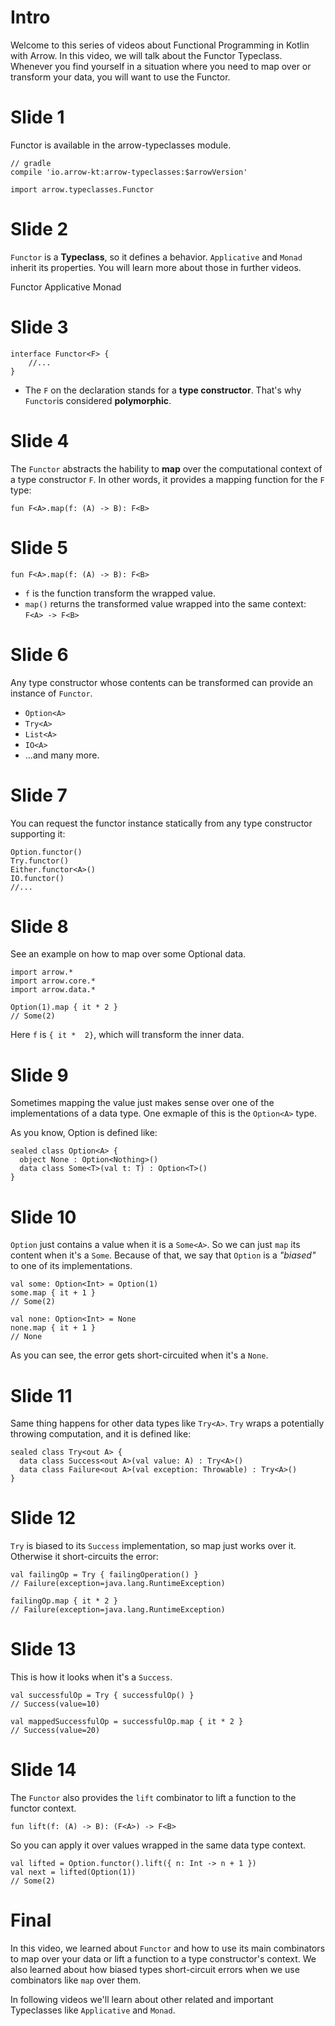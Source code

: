 # Intro

Welcome to this series of videos about Functional Programming in Kotlin with Arrow. In this video, we will talk about the
Functor Typeclass. Whenever you find yourself in a situation where you need to map over or transform your data, you will want
to use the Functor.

# Slide 1
Functor is available in the arrow-typeclasses module.
```
// gradle
compile 'io.arrow-kt:arrow-typeclasses:$arrowVersion'

import arrow.typeclasses.Functor

```

# Slide 2
`Functor` is a **Typeclass**, so it defines a behavior.
`Applicative` and `Monad` inherit its properties. You will learn more about those
in further videos.

Functor
Applicative
Monad

# Slide 3
```
interface Functor<F> {
    //...
}
```
* The `F` on the declaration stands for a **type constructor**. That's why `Functor`is considered **polymorphic**.

# Slide 4
The `Functor` abstracts the hability to **map** over the computational context of a type constructor `F`.
In other words, it provides a mapping function for the `F` type:
```
fun F<A>.map(f: (A) -> B): F<B>
```

# Slide 5
```
fun F<A>.map(f: (A) -> B): F<B>
```
* `f` is the function transform the wrapped value.
* `map()` returns the transformed value wrapped into the same context: `F<A> -> F<B>`

# Slide 6
Any type constructor whose contents can be transformed can provide an instance of `Functor`.
* `Option<A>`
* `Try<A>`
* `List<A>`
* `IO<A>`
* ...and many more.

# Slide 7
You can request the functor instance statically from any type constructor supporting it:
```
Option.functor()
Try.functor()
Either.functor<A>()
IO.functor()
//...
```

# Slide 8
See an example on how to map over some Optional data.
```
import arrow.*
import arrow.core.*
import arrow.data.*

Option(1).map { it * 2 }
// Some(2)
```
Here `f` is `{ it *  2}`, which will transform the inner data.

# Slide 9
Sometimes mapping the value just makes sense over one of the implementations of a data type. One exmaple of this is the `Option<A>` type.

As you know, Option is defined like:
```
sealed class Option<A> {
  object None : Option<Nothing>()
  data class Some<T>(val t: T) : Option<T>()
}
```

# Slide 10
`Option` just contains a value when it is a `Some<A>`. So we can just `map` its content when it's a `Some`.
Because of that, we say that `Option` is a *"biased"* to one of its implementations.

```
val some: Option<Int> = Option(1)
some.map { it + 1 }
// Some(2)

val none: Option<Int> = None
none.map { it + 1 }
// None
```
As you can see, the error gets short-circuited when it's a `None`.

# Slide 11
Same thing happens for other data types like `Try<A>`. `Try` wraps a potentially throwing computation, and it is defined like:
```
sealed class Try<out A> {
  data class Success<out A>(val value: A) : Try<A>()
  data class Failure<out A>(val exception: Throwable) : Try<A>()
}
```

# Slide 12
`Try` is biased to its `Success` implementation, so map just works over it. Otherwise it short-circuits the error:
```
val failingOp = Try { failingOperation() }
// Failure(exception=java.lang.RuntimeException)

failingOp.map { it * 2 }
// Failure(exception=java.lang.RuntimeException)
```

# Slide 13
This is how it looks when it's a `Success`.
```
val successfulOp = Try { successfulOp() }
// Success(value=10)

val mappedSuccessfulOp = successfulOp.map { it * 2 }
// Success(value=20)
```

# Slide 14
The `Functor` also provides the `lift` combinator to lift a function to the functor context.
```
fun lift(f: (A) -> B): (F<A>) -> F<B>
```
So you can apply it over values wrapped in the same data type context.
```
val lifted = Option.functor().lift({ n: Int -> n + 1 })
val next = lifted(Option(1))
// Some(2)
```

# Final

In this video, we learned about `Functor` and how to use its main combinators to map over your data or lift a function to a type constructor's context. We also learned about how biased types short-circuit errors when we use combinators like `map` over them.

In following videos we'll learn about other related and important Typeclasses like `Applicative` and `Monad`.
